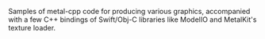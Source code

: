 Samples of metal-cpp code for producing various graphics, accompanied with a few C++ bindings of Swift/Obj-C libraries like ModelIO and MetalKit's texture loader.
